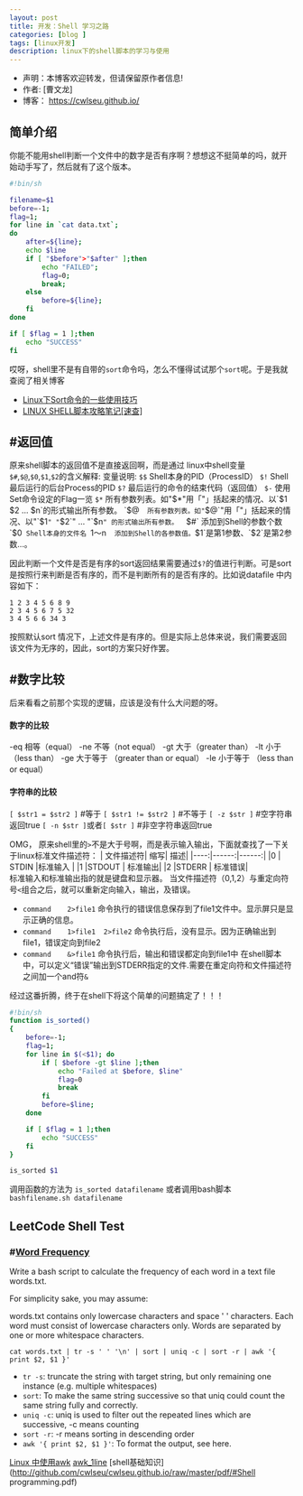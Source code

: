 ```yaml
---
layout: post
title: 开发：Shell 学习之路
categories: [blog ]
tags: [linux开发]
description: linux下的shell脚本的学习与使用
--- 
```



- 声明：本博客欢迎转发，但请保留原作者信息!
- 作者: [曹文龙]
- 博客： <https://cwlseu.github.io/>



##  简单介绍

你能不能用shell判断一个文件中的数字是否有序啊？想想这不挺简单的吗，就开始动手写了，然后就有了这个版本。

```bash
#!bin/sh

filename=$1
before=-1;
flag=1;
for line in `cat data.txt`;
do
    after=${line};
    echo $line
    if [ "$before">"$after" ];then
        echo "FAILED";
        flag=0;
        break;
    else
        before=${line};
    fi
done

if [ $flag = 1 ];then
    echo "SUCCESS"
fi
```

哎呀，shell里不是有自带的`sort`命令吗，怎么不懂得试试那个`sort`呢。于是我就查阅了相关博客
* [Linux下Sort命令的一些使用技巧](http://www.hustyx.com/ubuntu/72/)
* [LINUX SHELL脚本攻略笔记[速查]](http://www.wklken.me/posts/2013/07/04/note-of-linux-shell-scripting-cookbook.html)

## #返回值

原来shell脚本的返回值不是直接返回啊，而是通过
linux中shell变量`$#`,`$@`,`$0`,`$1`,`$2`的含义解释: 
    变量说明: 
    `$$` 
    Shell本身的PID（ProcessID） 
    `$!` 
    Shell最后运行的后台Process的PID 
    `$?` 
    最后运行的命令的结束代码（返回值） 
    `$-` 
    使用Set命令设定的Flag一览 
    `$*` 
    所有参数列表。如"$*"用「"」括起来的情况、以`$1 $2 … $n`的形式输出所有参数。 
    `$@` 
    所有参数列表。如"`$@`"用「"」括起来的情况、以"`$1`" "`$2`" … "`$n`" 的形式输出所有参数。 
    `$#` 
    添加到Shell的参数个数 
    `$0` 
    Shell本身的文件名 
    `$1～$n` 
    添加到Shell的各参数值。`$1`是第1参数、`$2`是第2参数…。 

因此判断一个文件是否是有序的sort返回结果需要通过`$?`的值进行判断。可是sort是按照行来判断是否有序的，而不是判断所有的是否有序的。比如说datafile 中内容如下：

```
1 2 3 4 5 6 8 9
2 3 4 5 6 7 5 32
3 4 5 6 6 34 3 
```
按照默认sort 情况下，上述文件是有序的。但是实际上总体来说，我们需要返回该文件为无序的，因此，sort的方案只好作罢。

## #数字比较
后来看看之前那个实现的逻辑，应该是没有什么大问题的呀。

#### 数字的比较

-eq 相等（equal）
-ne 不等（not equal）
-gt 大于（greater than）
-lt 小于（less than）
-ge 大于等于 （greater than or equal）
-le 小于等于 （less than or equal）

#### 字符串的比较

`[ $str1 = $str2 ]` #等于
`[ $str1 != $str2 ]` #不等于
`[ -z $str ]`   #空字符串返回true
`[ -n $str ]`或者`[ $str ]` #非空字符串返回true


OMG， 原来shell里的`>`不是大于号啊，而是表示输入输出，下面就查找了一下关于linux标准文件描述符：
| 文件描述符| 缩写| 描述|
|----:|------:|------:|
|0    | STDIN |标准输入 |
|1    |STDOUT | 标准输出|
|2    |STDERR | 标准错误|  
标准输入和标准输出指的就是键盘和显示器。
当文件描述符（0,1,2）与重定向符号`<`组合之后，就可以重新定向输入，输出，及错误。
* `command    2>file1`
   命令执行的错误信息保存到了file1文件中。显示屏只是显示正确的信息。
* `command    1>file1  2>file2` 
   命令执行后，没有显示。因为正确输出到file1，错误定向到file2
* `command    &>file1`
命令执行后，输出和错误都定向到file1中
在shell脚本中，可以定义“错误”输出到STDERR指定的文件.需要在重定向符和文件描述符之间加一个and符`&` 

经过这番折腾，终于在shell下将这个简单的问题搞定了！！！

```bash
#!bin/sh
function is_sorted()
{
    before=-1;
    flag=1;
    for line in $(<$1); do
        if [ $before -gt $line ];then
            echo "Failed at $before, $line"
            flag=0
            break
        fi
        before=$line;
    done

    if [ $flag = 1 ];then
        echo "SUCCESS"
    fi
}

is_sorted $1
``` 


调用函数的方法为 `is_sorted datafilename` 
或者调用bash脚本 `bashfilename.sh datafilename`

## LeetCode Shell Test
### #[Word Frequency](https://leetcode.com/problems/word-frequency/)
Write a bash script to calculate the frequency of each word in a text file words.txt.

For simplicity sake, you may assume:

words.txt contains only lowercase characters and space ' ' characters.
Each word must consist of lowercase characters only.
Words are separated by one or more whitespace characters.

`cat words.txt | tr -s ' ' '\n' | sort | uniq -c | sort -r | awk '{ print $2, $1 }'`

* `tr -s`: truncate the string with target string, but only remaining one instance (e.g. multiple whitespaces)
* `sort`: To make the same string successive so that uniq could count the same string fully and correctly.
* `uniq -c`: uniq is used to filter out the repeated lines which are successive, -c means counting
* `sort -r`: -r means sorting in descending order
* `awk '{ print $2, $1 }'`: To format the output, see here.

[Linux 中使用awk](https://linux.cn/article-3945-1.html)
[awk_1line](http://www.pement.org/awk/awk1line.txt)
[shell基础知识](http://github.com/cwlseu/cwlseu.github.io/raw/master/pdf/#Shell programming.pdf)